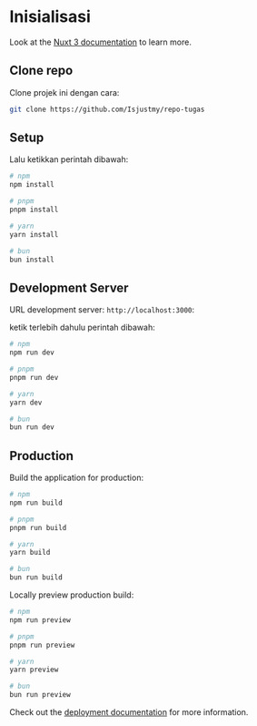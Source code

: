 # Inisialisasi

Look at the [Nuxt 3 documentation](https://nuxt.com/docs/getting-started/introduction) to learn more.


## Clone repo
Clone projek ini dengan cara:

```bash
git clone https://github.com/Isjustmy/repo-tugas
```

## Setup

Lalu ketikkan perintah dibawah:

```bash
# npm
npm install

# pnpm
pnpm install

# yarn
yarn install

# bun
bun install
```

## Development Server

URL development server: `http://localhost:3000`:

ketik terlebih dahulu perintah dibawah:

```bash
# npm
npm run dev

# pnpm
pnpm run dev

# yarn
yarn dev

# bun
bun run dev
```

## Production

Build the application for production:

```bash
# npm
npm run build

# pnpm
pnpm run build

# yarn
yarn build

# bun
bun run build
```

Locally preview production build:

```bash
# npm
npm run preview

# pnpm
pnpm run preview

# yarn
yarn preview

# bun
bun run preview
```

Check out the [deployment documentation](https://nuxt.com/docs/getting-started/deployment) for more information.
